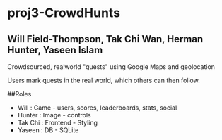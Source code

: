 proj3-CrowdHunts
================

## Will Field-Thompson, Tak Chi Wan, Herman Hunter, Yaseen Islam

Crowdsourced, realworld "quests" using Google Maps and geolocation

Users mark quests in the real world, which others can then follow.

##Roles
- Will 	  : Game - users, scores, leaderboards, stats, social
- Hunter  : Image - controls
- Tak Chi : Frontend - Styling
- Yaseen  : DB - SQLite
